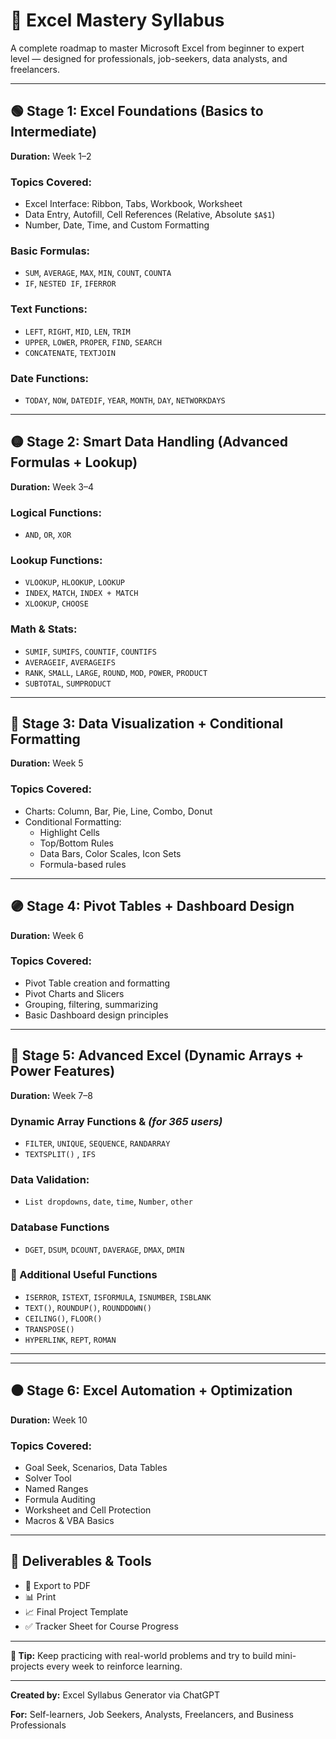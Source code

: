 # 📘 Excel Mastery Syllabus

A complete roadmap to master Microsoft Excel from beginner to expert level — designed for professionals, job-seekers, data analysts, and freelancers.

---

## 🟢 Stage 1: Excel Foundations (Basics to Intermediate)
**Duration:** Week 1–2

### Topics Covered:
- Excel Interface: Ribbon, Tabs, Workbook, Worksheet
- Data Entry, Autofill, Cell References (Relative, Absolute `$A$1`)
- Number, Date, Time, and Custom Formatting

### Basic Formulas:
- `SUM`, `AVERAGE`, `MAX`, `MIN`, `COUNT`, `COUNTA`
- `IF`, `NESTED IF`, `IFERROR`

### Text Functions:
- `LEFT`, `RIGHT`, `MID`, `LEN`, `TRIM`
- `UPPER`, `LOWER`, `PROPER`, `FIND`, `SEARCH`
- `CONCATENATE`, `TEXTJOIN`

### Date Functions:
- `TODAY`, `NOW`, `DATEDIF`, `YEAR`, `MONTH`, `DAY`, `NETWORKDAYS`


---

## 🟡 Stage 2: Smart Data Handling (Advanced Formulas + Lookup)
**Duration:** Week 3–4

### Logical Functions:
- `AND`, `OR`, `XOR`

### Lookup Functions:
- `VLOOKUP`, `HLOOKUP`, `LOOKUP`
- `INDEX`, `MATCH`, `INDEX + MATCH`
- `XLOOKUP`, `CHOOSE`

### Math & Stats:
- `SUMIF`, `SUMIFS`, `COUNTIF`, `COUNTIFS`
- `AVERAGEIF`, `AVERAGEIFS`
- `RANK`, `SMALL`, `LARGE`, `ROUND`, `MOD`, `POWER`, `PRODUCT`
- `SUBTOTAL`, `SUMPRODUCT`



---

## 🔵 Stage 3: Data Visualization + Conditional Formatting
**Duration:** Week 5

### Topics Covered:
- Charts: Column, Bar, Pie, Line, Combo, Donut
- Conditional Formatting:
  - Highlight Cells
  - Top/Bottom Rules
  - Data Bars, Color Scales, Icon Sets
  - Formula-based rules


---

## 🟣 Stage 4: Pivot Tables + Dashboard Design
**Duration:** Week 6

### Topics Covered:
- Pivot Table creation and formatting
- Pivot Charts and Slicers
- Grouping, filtering, summarizing
- Basic Dashboard design principles



---

## 🔴 Stage 5: Advanced Excel (Dynamic Arrays + Power Features)
**Duration:** Week 7–8

### Dynamic Array Functions & *(for 365 users)*
- `FILTER`, `UNIQUE`, `SEQUENCE`, `RANDARRAY`
- `TEXTSPLIT()` , `IFS`


### Data Validation:
- `List dropdowns`, `date`, `time`, `Number`, `other`

###  Database Functions
- `DGET`, `DSUM`, `DCOUNT`, `DAVERAGE`, `DMAX`, `DMIN`

### 🧾 Additional Useful Functions
- `ISERROR`, `ISTEXT`, `ISFORMULA`, `ISNUMBER`, `ISBLANK`
- `TEXT()`, `ROUNDUP()`, `ROUNDDOWN()`
- `CEILING()`, `FLOOR()`
- `TRANSPOSE()`
- `HYPERLINK`, `REPT`, `ROMAN`


---


---

## ⚫ Stage 6: Excel Automation + Optimization
**Duration:** Week 10

### Topics Covered:
- Goal Seek, Scenarios, Data Tables
- Solver Tool
- Named Ranges
- Formula Auditing
- Worksheet and Cell Protection
- Macros & VBA Basics


---

## 🎯 Deliverables & Tools
- 📄 Export to PDF
- 📊 Print
- 📈 Final Project Template
- ✅ Tracker Sheet for Course Progress

---



**📌 Tip:** Keep practicing with real-world problems and try to build mini-projects every week to reinforce learning.

---

**Created by:** Excel Syllabus Generator via ChatGPT

**For:** Self-learners, Job Seekers, Analysts, Freelancers, and Business Professionals

